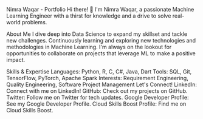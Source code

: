 Nimra Waqar - Portfolio
Hi there! 👋
I'm Nimra Waqar, a passionate Machine Learning Engineer with a thirst for knowledge and a drive to solve real-world problems.

About Me
I dive deep into Data Science to expand my skillset and tackle new challenges. Continuously learning and exploring new technologies and methodologies in Machine Learning. I'm always on the lookout for opportunities to collaborate on projects that leverage ML to make a positive impact.

Skills & Expertise
Languages: Python, R, C, C#, Java, Dart
Tools: SQL, Git, TensorFlow, PyTorch, Apache Spark
Interests: Requirement Engineering, Quality Engineering, Software Project Management
Let's Connect!
LinkedIn: Connect with me on LinkedIn!
GitHub: Check out my projects on GitHub.
Twitter: Follow me on Twitter for tech updates.
Google Developer Profile: See my Google Developer Profile.
Cloud Skills Boost Profile: Find me on Cloud Skills Boost.
